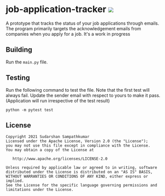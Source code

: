 # job-application-tracker <img src = "https://github.com/BumbleFlash/job-application-tracker/actions/workflows/python-app.yml/badge.svg">
A prototype that tracks the status of your job applications through emails. The program primarily targets the acknowledgement emails from companies when you apply for a job. It's a work in progress  

## Building

Run the `main.py` file. 

## Testing 

Run the following command to test the file. Note that the first test will always fail. Update the sender email with respect to yours to make it pass. (Application will run irrespective of the test result) 

```
python -m pytest test
```

## License

```
Copyright 2021 Sudarshan Sampathkumar
Licensed under the Apache License, Version 2.0 (the "License");
you may not use this file except in compliance with the License.
You may obtain a copy of the License at

   http://www.apache.org/licenses/LICENSE-2.0

Unless required by applicable law or agreed to in writing, software
distributed under the License is distributed on an "AS IS" BASIS,
WITHOUT WARRANTIES OR CONDITIONS OF ANY KIND, either express or implied.
See the License for the specific language governing permissions and
limitations under the License.
   
```
